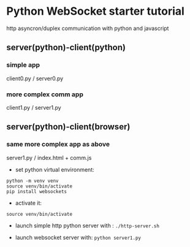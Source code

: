 
# Python WebSocket starter tutorial

http asyncron/duplex communication with python and javascript

## server(python)-client(python)

### simple app
client0.py / server0.py
### more complex comm app
client1.py / server1.py

## server(python)-client(browser)

### same more complex app as above
server1.py / index.html + comm.js

- set python virtual environment:
```
python -m venv venv
source venv/bin/activate
pip install websockets
```

- activate it:
```
source venv/bin/activate
```

- launch simple http python server with :
```./http-server.sh ```

- launch websocket server with:
```python server1.py```
